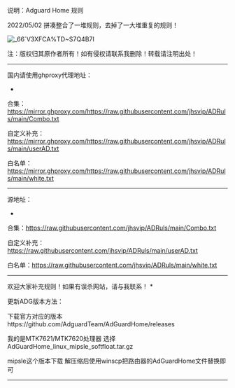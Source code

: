 说明：Adguard Home 规则



2022/05/02 拼凑整合了一堆规则，去掉了一大堆重复的规则！

![_66`V3XFCA$%TD~$S7Q4B7I](https://user-images.githubusercontent.com/63874546/166162639-49c52394-2987-4df1-a526-4618e099e2c5.png)


注：版权归其原作者所有！如有侵权请联系我删除！转载请注明出处！

****

国内请使用ghproxy代理地址：

-
合集：https://mirror.ghproxy.com/https://raw.githubusercontent.com/jhsvip/ADRuls/main/Combo.txt


自定义补充：https://mirror.ghproxy.com/https://raw.githubusercontent.com/jhsvip/ADRuls/main/userAD.txt


白名单：https://mirror.ghproxy.com/https://raw.githubusercontent.com/jhsvip/ADRuls/main/white.txt


******

源地址：

-
合集：https://raw.githubusercontent.com/jhsvip/ADRuls/main/Combo.txt


自定义补充：https://raw.githubusercontent.com/jhsvip/ADRuls/main/userAD.txt


白名单：https://raw.githubusercontent.com/jhsvip/ADRuls/main/white.txt




******

欢迎大家补充规则！如果有误杀网站，请与我联系！
*

更新ADG版本方法：


下载官方对应的版本https://github.com/AdguardTeam/AdGuardHome/releases

我的是MTK7621/MTK7620处理器 选择 AdGuardHome_linux_mipsle_softfloat.tar.gz 

mipsle这个版本下载 解压缩后使用winscp把路由器的AdGuardHome文件替换即可
*******
